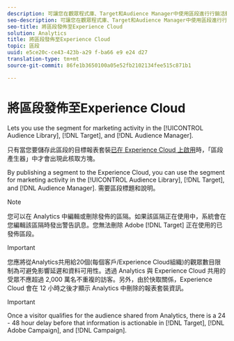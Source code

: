 ```yaml
---
description: 可讓您在觀眾程式庫、Target和Audience Manager中使用區段進行行銷活動。
seo-description: 可讓您在觀眾程式庫、Target和Audience Manager中使用區段進行行銷活動。
seo-title: 將區段發佈至Experience Cloud
solution: Analytics
title: 將區段發佈至Experience Cloud
topic: 區段
uuid: e5ce20c-ce43-423b-a29 f-ba66 e9 e24 d27
translation-type: tm+mt
source-git-commit: 86fe1b3650100a05e52fb2102134fee515c871b1

---
```



# 將區段發佈至Experience Cloud

Lets you use the segment for marketing activity in the [!UICONTROL Audience Library], [!DNL Target], and [!DNL Audience Manager].

只有當您要儲存此區段的目標報表套裝[已在 Experience Cloud 上啟用](https://marketing.adobe.com/resources/help/en_US/mcloud/t_publish_audience_segment.html)時，「區段產生器」中才會出現此核取方塊。

By publishing a segment to the Experience Cloud, you can use the segment for marketing activity in the [!UICONTROL Audience Library], [!DNL Target], and [!DNL Audience Manager]. 需要區段標題和說明。

>[!NOTE]
>
>您可以在 Analytics 中編輯或刪除發佈的區隔。如果該區隔正在使用中，系統會在您編輯該區隔時發出警告訊息。您無法刪除 Adobe [!DNL Target] 正在使用的已發佈區段。

>[!IMPORTANT]
>
>您應將從Analytics共用給20個(每個客戶/Experience Cloud組織)的觀眾數目限制為可避免影響延遲和資料可用性。透過 Analytics 與 Experience Cloud 共用的受眾不應超過 2,000 萬名不重複的訪客。另外，由於快取關係，Experience Cloud 會在 12 小時之後才顯示 Analytics 中刪除的報表套裝資訊。

>[!IMPORTANT]
>
>Once a visitor qualifies for the audience shared from Analytics, there is a 24 - 48 hour delay before that information is actionable in [!DNL Target], [!DNL Adobe Campaign], and [!DNL Campaign].

